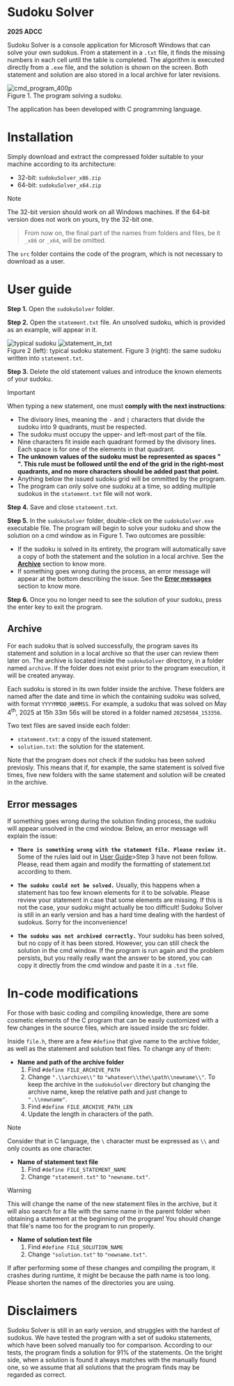 # Sudoku Solver
**2025 ADCC**

Sudoku Solver is a console application for Microsoft Windows that can solve your own sudokus.
From a statement in a `.txt` file, it finds the missing numbers in each cell until the
table is completed. The algorithm is executed directly from a `.exe` file, and the
solution is shown on the screen. Both statement and solution are also stored in a
local archive for later revisions.

![cmd_program_400p](https://github.com/user-attachments/assets/544e72a2-f76d-4a11-8213-bc86837fb7d9)\
Figure 1. The program solving a sudoku.

The application has been developed with C programming language.

# Installation
Simply download and extract the compressed folder suitable to your machine according to its architecture:
 - 32-bit: `sudokuSolver_x86.zip`
 - 64-bit: `sudokuSolver_x64.zip`

> [!NOTE]
> The 32-bit version should work on all Windows machines. If the 64-bit version does not work on yours, try the 32-bit one.

> From now on, the final part of the names from folders and files, be it `_x86` or `_x64`, will be omitted.

The `src` folder contains the code of the program, which is not necessary to download as a user.

# User guide
**Step 1.** Open the `sudokuSolver` folder.

**Step 2.** Open the `statement.txt` file. An unsolved sudoku, which is provided as an example, will appear in it.

![typical sudoku](https://github.com/user-attachments/assets/3867c2b6-3d5c-437f-8fbb-0dd2f1ace006) 
![statement_in_txt](https://github.com/user-attachments/assets/2ad2b3b5-90cb-47e6-bf3d-bba861e6c86e)\
Figure 2 (left): typical sudoku statement. Figure 3 (right): the same sudoku written into `statement.txt`.



**Step 3.** Delete the old statement values and introduce the known elements of your sudoku.
> [!IMPORTANT]
> When typing a new statement, one must **comply with the next instructions**:
> - The divisory lines, meaning the `-` and `|` characters that divide the sudoku into 9 quadrants, must be respected.
> - The sudoku must occupy the upper- and left-most part of the file.
> - Nine characters fit inside each quadrant formed by the divisory lines. Each space is for one of the elements in that quadrant.
> - **The unknown values of the sudoku must be represented as spaces " ". This rule must be followed until the end of the grid in the right-most quadrants, and no more characters should be added past that point.**
> - Anything below the issued sudoku grid will be ommitted by the program.
> - The program can only solve one sudoku at a time, so adding multiple sudokus in the `statement.txt` file will not work.

**Step 4.** Save and close `statement.txt`.

**Step 5.** In the `sudokuSolver` folder, double-click on the `sudokuSolver.exe` executable file. The program will begin to solve your sudoku and show the solution on a cmd window as in Figure 1. Two outcomes are possible:

 - If the sudoku is solved in its entirety, the program will automatically save a copy of both the statement and the solution in a local archive. See the [**Archive**](#archive) section to know more.
 - If something goes wrong during the process, an error message will appear at the bottom describing the issue. See the [**Error messages**](#error-messages) section to know more.

**Step 6.** Once you no longer need to see the solution of your sudoku, press the enter key to exit the program.

## Archive
For each sudoku that is solved successfully, the program saves its statement and solution in a local archive so that the user can review them later on. The archive is located inside the `sudokuSolver` directory, in a folder named `archive`. If the folder does not exist prior to the program execution, it will be created anyway.

Each sudoku is stored in its own folder inside the archive. These folders are named after the date and time in which the containing sudoku was solved, with format `YYYYMMDD_HHMMSS`. For example, a sudoku that was solved on May 4<sup>th</sup>, 2025 at 15h 33m 56s will be stored in a folder named `20250504_153356`.

Two text files are saved inside each folder:
 - `statement.txt`: a copy of the issued statement.
 - `solution.txt`: the solution for the statement.

Note that the program does not check if the sudoku has been solved previosly. This means that if, for example, the same statement is solved five times, five new folders with the same statement and solution will be created in the archive.

## Error messages
If something goes wrong during the solution finding process, the sudoku will appear unsolved in the cmd window. Below, an error message will explain the issue:

 - **`There is something wrong with the statement file. Please review it.`** Some of the rules laid out in [User Guide](user-guide)>Step 3 have not been follow. Please, read them again and modify the formatting of statement.txt according to them.

 - **`The sudoku could not be solved.`** Usually, this happens when a statement has too few known elements for it to be solvable. Please review your statement in case that some elements are missing.
If this is not the case, your sudoku might actually be too difficult! Sudoku Solver is still in an early version and has a hard time dealing with the hardest of sudokus. Sorry for the inconvenience!

 - **`The sudoku was not archived correctly.`** Your sudoku has been solved, but no copy of it has been stored. However, you can still check the solution in the cmd window.
If the program is run again and the problem persists, but you really really want the answer to be stored, you can copy it directly from the cmd window and paste it in a `.txt` file.

# In-code modifications
For those with basic coding and compiling knowledge, there are some cosmetic elements of the C program that can be easily customized with
a few changes in the source files, which are issued inside the src folder.

Inside `file.h`, there are a few `#define` that give name to the archive folder, as well as the statement and solution text files. To change any of them:

 - **Name and path of the archive folder**
   1. Find `#define FILE_ARCHIVE_PATH`
   2. Change `".\\archive\\"` to `"whatever\\the\\path\\newname\\"`. To keep the archive in the `sudokuSolver` directory but changing the archive name, keep the relative path and just change to `".\\newname"`.
   3. Find `#define FILE_ARCHIVE_PATH_LEN`
   4. Update the length in characters of the path.
> [!NOTE]
> Consider that in C language, the `\` character must be expressed as `\\` and only counts as one character.

 - **Name of statement text file**
   1. Find `#define FILE_STATEMENT_NAME`
   2. Change `"statement.txt"` to `"newname.txt"`.
> [!WARNING]
> This will change the name of the new statement files in the archive, but it will also search for a file with the same name in the parent folder when obtaining a statement at the beginning of the program! You should change that file's name too for the program to run properly.

 - **Name of solution text file**
   1. Find `#define FILE_SOLUTION_NAME`
   2. Change `"solution.txt"` to `"newname.txt"`.

If after performing some of these changes and compiling the program, it crashes during runtime, it might be because the path name is too long. Please shorten the names of the directories you are using.  

# Disclaimers
Sudoku Solver is still in an early version, and struggles with the hardest of sudokus. We have tested the program with a set of sudoku statements, which have been solved manually too for comparison.
According to our tests, the program finds a solution for 91% of the statements. On the bright side, when a solution is found it always matches with the manually found one, so we assume that all solutions that the program finds may be regarded as correct.
